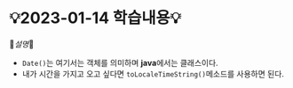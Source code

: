 # 💡2023-01-14 학습내용💡


📕*설명*📕
- ```Date()```는 여기서는 객체를 의미하며 <b>java</b>에서는 클래스이다.
- 내가 시간을 가지고 오고 싶다면 ```toLocaleTimeString()```메소드를 사용하면 된다.
